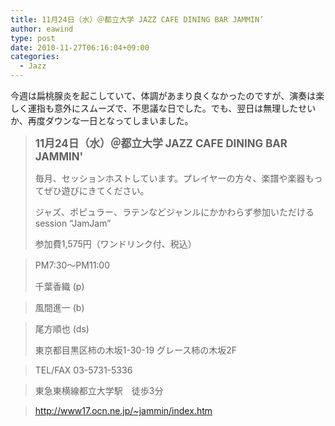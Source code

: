 ```yaml
---
title: 11月24日（水）＠都立大学 JAZZ CAFE DINING BAR JAMMIN’
author: eawind
type: post
date: 2010-11-27T06:16:04+09:00
categories:
  - Jazz
---
```

今週は扁桃腺炎を起こしていて、体調があまり良くなかったのですが、演奏は楽しく運指も意外にスムーズで、不思議な日でした。でも、翌日は無理したせいか、再度ダウンな一日となってしまいました。

> **<big>11月24日（水）＠都立大学 JAZZ CAFE DINING BAR JAMMIN'</big>**
>
> 毎月、セッションホストしています。プレイヤーの方々、楽譜や楽器もってぜひ遊びにきてください。
>
> ジャズ、ポピュラー、ラテンなどジャンルにかかわらず参加いただけるsession &#8220;JamJam&#8221;
>
> 参加費1,575円（ワンドリンク付、税込）

> PM7:30〜PM11:00
>
> 千葉香織 (p)

> 風間進一 (b)

> 尾方順也 (ds)
>
> 東京都目黒区柿の木坂1-30-19 グレース柿の木坂2F

> TEL/FAX 03-5731-5336

> 東急東横線都立大学駅　徒歩3分

> http://www17.ocn.ne.jp/~jammin/index.htm
